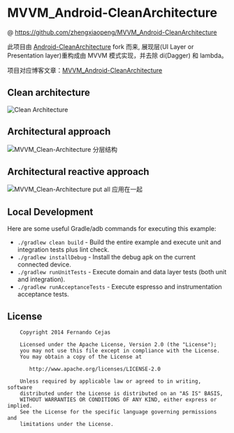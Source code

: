 MVVM_Android-CleanArchitecture
=========================

@ https://github.com/zhengxiaopeng/MVVM_Android-CleanArchitecture

此项目由 [Android-CleanArchitecture](https://github.com/android10/Android-CleanArchitecture) fork 而来, 展现层(UI Layer or Presentation layer)重构成由 MVVM 模式实现，并去除 di(Dagger) 和 lambda。  
  
项目对应博客文章：[MVVM_Android-CleanArchitecture](http://rocko.xyz/2015/11/07/MVVM_Android-CleanArchitecture/)


Clean architecture
-----------------
![Clean Architecture](http://rocko-blog.qiniudn.com/MVVM_Android-CleanArchitecture-2.png)

Architectural approach
-----------------
![MVVM_Clean-Architecture 分层结构](http://rocko-blog.qiniudn.com/MVVM_Android-CleanArchitecture-3.png)

Architectural reactive approach
-----------------
![MVVM_Clean-Architecture put all 应用在一起](http://rocko-blog.qiniudn.com/MVVM_Android-CleanArchitecture-4.png)

Local Development
-----------------

Here are some useful Gradle/adb commands for executing this example:

 * `./gradlew clean build` - Build the entire example and execute unit and integration tests plus lint check.
 * `./gradlew installDebug` - Install the debug apk on the current connected device.
 * `./gradlew runUnitTests` - Execute domain and data layer tests (both unit and integration).
 * `./gradlew runAcceptanceTests` - Execute espresso and instrumentation acceptance tests.


License
--------
```
    Copyright 2014 Fernando Cejas

    Licensed under the Apache License, Version 2.0 (the "License");
    you may not use this file except in compliance with the License.
    You may obtain a copy of the License at

       http://www.apache.org/licenses/LICENSE-2.0

    Unless required by applicable law or agreed to in writing, software
    distributed under the License is distributed on an "AS IS" BASIS,
    WITHOUT WARRANTIES OR CONDITIONS OF ANY KIND, either express or implied.
    See the License for the specific language governing permissions and
    limitations under the License.
```